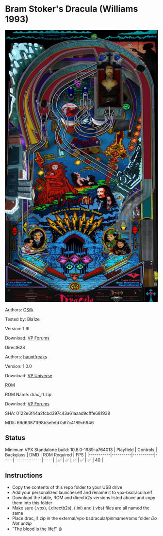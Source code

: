 # Bram Stoker's Dracula (Williams 1993)

![Table Preview](../../images/vpx-bsdracula.png)

Authors: [CSilk](https://www.vpforums.org/index.php?showuser=162097)

Tested by: Bla1ze

Version: 1.6I

Download: [VP Forums](https://www.vpforums.org/index.php?app=downloads&showfile=17516)

DirectB2S

Authors: [hauntfreaks](https://vpuniverse.com/profile/5216-hauntfreaks/)

Version: 1.0.0

Download: [VP Universe](https://vpuniverse.com/files/file/12199-bram-stokers-dracula-williams-1993-b2s-with-full-dmd/)

ROM

ROM Name: drac_l1.zip

Download: [VP Forums](https://www.vpforums.org/index.php?app=downloads&showfile=1173)

SHA: 0122e6f44a2fcbd397c43a61aaad9cfffe681938

MD5: 66d63871f98b5efefd7a67c4189c6946

## Status 

Minimum VPX Standalone build: 10.8.0-1989-a764013
| Playfield | Controls | Backglass | DMD | ROM Required | FPS | 
|-----------|----------|-----------|-----|--------------|-----|
| :white_check_mark: | :white_check_mark: | :white_check_mark: | :white_check_mark: | :white_check_mark: | 40 |

## Instructions

- Copy the contents of this repo folder to your USB drive
- Add your personalized launcher.elf and rename it to vpx-bsdracula.elf
- Download the table, ROM and directb2s versions listed above and copy them into this folder
- Make sure (.vpx), (.directb2s), (.ini) and (.vbs) files are all named the same
- Place drac_l1.zip in the external/vpx-bsdracula/pinmame/roms folder *Do Not unzip*
- "The blood is the life!" 🩸
